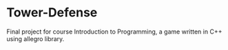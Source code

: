 # Tower-Defense

Final project for course Introduction to Programming, a game written in C++ using allegro library.
